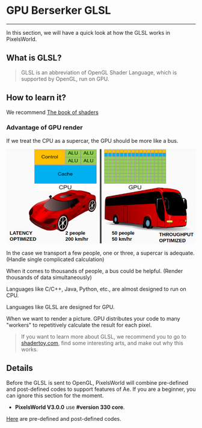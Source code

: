 # GPU Berserker GLSL
---

In this section, we will have a quick look at how the GLSL works in PixelsWorld. 

## What is GLSL? 
 
> GLSL is an abbreviation of OpenGL Shader Language, which is supported by OpenGL, run on GPU. 

## How to learn it? 

We recommend [The book of shaders](https://thebookofshaders.com/)

### Advantage of GPU render

If we treat the CPU as a supercar, the GPU should be more like a bus. 

![Metaphor](bus_vs_car.png)

In the case we transport a few people, one or three, a supercar is adequate. (Handle single complicated calculation)

When it comes to thousands of people, a bus could be helpful. (Render thousands of data simultaneously)

Languages like C/C++, Java, Python, etc., are almost designed to run on CPU.

Languages like GLSL are designed for GPU. 

When we want to render a picture. 
GPU distributes your code to many "workers" to repetitively calculate the result for each pixel. 


> If you want to learn more about GLSL, we recommend you to go to [shadertoy.com](https://www.shadertoy.com/), find some interesting arts, and make out why this works. 

## Details

Before the GLSL is sent to OpenGL, PixelsWorld will combine pre-defined and post-defined codes to support features of Ae. If you are a beginner, you can ignore this section for the moment. 


- **PixelsWorld V3.0.0** use **#version 330 core**. 

[Here](predefined.md) are pre-defined and post-defined codes. 

<br><br><br><br><br><br><br>